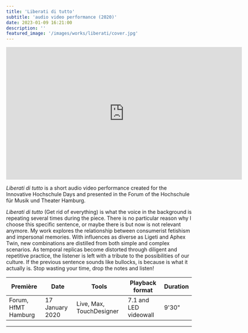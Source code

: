 ```yaml
---
title: 'Liberati di tutto'
subtitle: 'audio video performance (2020)'
date: 2023-01-09 16:21:00
description: ''
featured_image: '/images/works/liberati/cover.jpg'
---
```



<iframe src="https://player.vimeo.com/video/690666982" width="640" height="360" frameborder="0" allowfullscreen></iframe>

_Liberati di tutto_ is a short audio video performance created for the Innovative Hochschule Days and presented in the Forum of the Hochschule für Musik und Theater Hamburg. 


_Liberati di tutto_ (Get rid of everything) is what the voice in the background is repeating several times during the piece. There is no particular reason why I choose this specific sentence, or maybe there is but now is not relevant anymore.
My work explores the relationship between consumerist fetishism and impersonal memories. With influences as diverse as Ligeti and Aphex Twin, new combinations are distilled from both simple and complex scenarios. As temporal replicas become distorted through diligent and repetitive practice, the listener is left with a tribute to the possibilities of our culture.
If the previous sentence sounds like bullocks, is because is what it actually is. 
Stop wasting your time, drop the notes and listen!


| Première              | Date              | Tools                      | Playback format         | Duration   |
|-----------------------|-------------------|----------------------------|-------------------------|------------|
| Forum, HfMT Hamburg   | 17 January 2020   | Live, Max, TouchDesigner   | 7.1 and LED videowall   | 9'30"      |

---